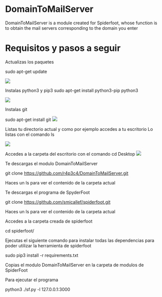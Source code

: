
# DomainToMailServer
DomainToMailServer is a module created for Spiderfoot, whose function is to obtain the mail servers corresponding to the domain you enter

# Requisitos y pasos a seguir

Actualizas los paquetes

sudo apt-get update

<img src="https://i.postimg.cc/X7ctq845/1.jpg">

Instalas python3 y pip3
sudo apt-get install python3-pip python3

<img src="https://i.postimg.cc/wBPGZ4cC/2.jpg">

Instalas git 

sudo apt-get install git
<img src="https://i.postimg.cc/N0LnNvT8/3.jpg">

Listas tu directorio actual y como por ejemplo accedes a tu escritorio
Lo listas con el comando ls

<img src="https://i.postimg.cc/YqwJtVKk/4.jpg">


Accedes a la carpeta del escritorio con el comando cd Desktop
<img src="https://i.postimg.cc/Xq6D7ZPx/5.jpg">




Te descargas el modulo DomainToMailServer

git clone https://github.com/r4p3c4/DomainToMailServer.git

Haces un ls para ver el contenido de la carpeta actual




Te descargas el programa de SpyderFoot

git clone https://github.com/smicallef/spiderfoot.git

Haces un ls para ver el contenido de la carpeta actual


Accedes a la carpeta creada de spiderfoot

cd spiderfoot/

Ejecutas el siguiente comando para instalar todas las dependencias para poder utilizar la herramienta de spiderfoot

sudo pip3 install -r requirements.txt


Copias el modulo DomainToMailServer en la carpeta de modulos de SpiderFoot







Para ejecutar el programa 

python3 ./sf.py -l 127.0.0.1:3000



